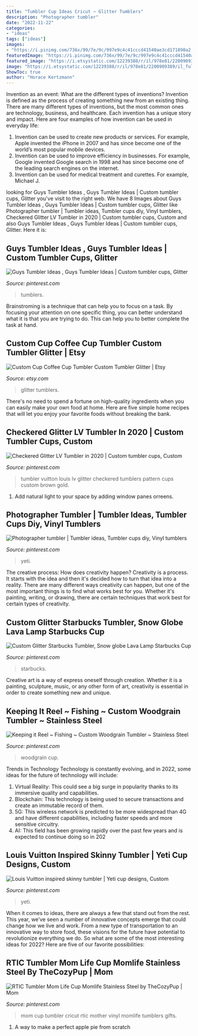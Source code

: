 ```yaml
---
title: "Tumbler Cup Ideas Cricut ~ Glitter Tumblers"
description: "Photographer tumbler"
date: "2022-11-22"
categories:
- "ideas"
tags: ["ideas"]
images:
- "https://i.pinimg.com/736x/99/7e/9c/997e9c4c41cccd41540ae3cd171890a2.jpg"
featuredImage: "https://i.pinimg.com/736x/99/7e/9c/997e9c4c41cccd41540ae3cd171890a2.jpg"
featured_image: "https://i.etsystatic.com/12239388/r/il/978e81/2200909389/il_fullxfull.2200909389_sb3j.jpg"
image: "https://i.etsystatic.com/12239388/r/il/978e81/2200909389/il_fullxfull.2200909389_sb3j.jpg"
ShowToc: true
author: "Horace Kertzmann"
---
```



Invention as an event: What are the different types of inventions?
Invention is defined as the process of creating something new from an existing thing. There are many different types of inventions, but the most common ones are technology, business, and healthcare. Each invention has a unique story and impact. Here are four examples of how invention can be used in everyday life: 
1. Invention can be used to create new products or services. For example, Apple invented the iPhone in 2007 and has since become one of the world’s most popular mobile devices. 
2. Invention can be used to improve efficiency in businesses. For example, Google invented Google search in 1998 and has since become one of the leading search engines on the internet. 
3. Invention can be used for medical treatment and curettes. For example, Michael J.

	

		
looking for Guys Tumbler Ideas , Guys Tumbler Ideas | Custom tumbler cups, Glitter you've visit to the right web. We have 8 Images about Guys Tumbler Ideas , Guys Tumbler Ideas | Custom tumbler cups, Glitter like Photographer tumbler | Tumbler ideas, Tumbler cups diy, Vinyl tumblers, Checkered Glitter LV Tumbler in 2020 | Custom tumbler cups, Custom and also Guys Tumbler Ideas , Guys Tumbler Ideas | Custom tumbler cups, Glitter. Here it is:
		
    
## Guys Tumbler Ideas , Guys Tumbler Ideas | Custom Tumbler Cups, Glitter

<img loading=lazy src="https://i.pinimg.com/736x/17/6e/25/176e25d59c2eef7a55b2a80500a12359.jpg" onerror="this.onerror=null;this.src='https://tse4.mm.bing.net/th?id=OIP.iFd05-QJSWQJGvKcbkSZ4QHaNK&amp;pid=15.1';" alt="Guys Tumbler Ideas , Guys Tumbler Ideas | Custom tumbler cups, Glitter">

_Source: pinterest.com_

>tumblers. 

	

Brainstroming is a technique that can help you to focus on a task. By focusing your attention on one specific thing, you can better understand what it is that you are trying to do. This can help you to better complete the task at hand.

    
## Custom Cup Coffee Cup Tumbler Custom Tumbler Glitter | Etsy

<img loading=lazy src="https://i.etsystatic.com/12239388/r/il/978e81/2200909389/il_fullxfull.2200909389_sb3j.jpg" onerror="this.onerror=null;this.src='https://tse4.mm.bing.net/th?id=OIP.XS-LoFivk2rtmHvzXMMdQQHaJ4&amp;pid=15.1';" alt="Custom Cup Coffee Cup Tumbler Custom Tumbler Glitter | Etsy">

_Source: etsy.com_

>glitter tumblers. 

	

There's no need to spend a fortune on high-quality ingredients when you can easily make your own food at home. Here are five simple home recipes that will let you enjoy your favorite foods without breaking the bank.

    
## Checkered Glitter LV Tumbler In 2020 | Custom Tumbler Cups, Custom

<img loading=lazy src="https://i.pinimg.com/736x/99/7e/9c/997e9c4c41cccd41540ae3cd171890a2.jpg" onerror="this.onerror=null;this.src='https://tse2.mm.bing.net/th?id=OIP.6Gal3x-4n-eSPaK8A7PZ3wHaJQ&amp;pid=15.1';" alt="Checkered Glitter LV Tumbler in 2020 | Custom tumbler cups, Custom">

_Source: pinterest.com_

>tumbler vuitton louis lv glitter checkered tumblers pattern cups custom brown gold. 

	

1. Add natural light to your space by adding window panes orreens.

    
## Photographer Tumbler | Tumbler Ideas, Tumbler Cups Diy, Vinyl Tumblers

<img loading=lazy src="https://i.pinimg.com/736x/c9/e3/67/c9e367dd08971ffdcd8b1d501b3e106f.jpg" onerror="this.onerror=null;this.src='https://tse4.mm.bing.net/th?id=OIP.hvqXf5x4SRc1Ja1XPXifwQHaJ3&amp;pid=15.1';" alt="Photographer tumbler | Tumbler ideas, Tumbler cups diy, Vinyl tumblers">

_Source: pinterest.com_

>yeti. 

	

The creative process: How does creativity happen?
Creativity is a process. It starts with the idea and then it's decided how to turn that idea into a reality. There are many different ways creativity can happen, but one of the most important things is to find what works best for you. Whether it's painting, writing, or drawing, there are certain techniques that work best for certain types of creativity.

    
## Custom Glitter Starbucks Tumbler, Snow Globe Lava Lamp Starbucks Cup

<img loading=lazy src="https://i.pinimg.com/736x/3f/de/e1/3fdee1e3bacd682937e9e964db09f5a7.jpg" onerror="this.onerror=null;this.src='https://tse1.mm.bing.net/th?id=OIP.FW-Hty6a8N9qj4d8JHj1_gHaLH&amp;pid=15.1';" alt="Custom Glitter Starbucks Tumbler, Snow globe Lava Lamp Starbucks Cup">

_Source: pinterest.com_

>starbucks. 

	

Creative art is a way of express oneself through creation. Whether it is a painting, sculpture, music, or any other form of art, creativity is essential in order to create something new and unique.

    
## Keeping It Reel ~ Fishing ~ Custom Woodgrain Tumbler ~ Stainless Steel

<img loading=lazy src="https://i.pinimg.com/736x/d1/bd/6c/d1bd6c23f3f96854c1b8aea8a15dc4ba.jpg" onerror="this.onerror=null;this.src='https://tse4.mm.bing.net/th?id=OIP.Gep3STVaswqMn0kabOfGsgHaJ3&amp;pid=15.1';" alt="Keeping it Reel ~ Fishing ~ Custom Woodgrain Tumbler ~ Stainless Steel">

_Source: pinterest.com_

>woodgrain cup. 

	

Trends in Technology
Technology is constantly evolving, and in 2022, some ideas for the future of technology will include: 
1. Virtual Reality: This could see a big surge in popularity thanks to its immersive quality and capabilities. 
2. Blockchain: This technology is being used to secure transactions and create an immutable record of them. 
3. 5G: This wireless network is predicted to be more widespread than 4G and have different capabilities, including faster speeds and more sensitive circuitry. 
4. AI: This field has been growing rapidly over the past few years and is expected to continue doing so in 202
    
## Louis Vuitton Inspired Skinny Tumbler | Yeti Cup Designs, Custom

<img loading=lazy src="https://i.pinimg.com/736x/ba/8e/52/ba8e52c31ba8491d6eea9a44712b86ea.jpg" onerror="this.onerror=null;this.src='https://tse1.mm.bing.net/th?id=OIP.QZczZXTrjFfsRe59R5WdJQHaJ3&amp;pid=15.1';" alt="Louis Vuitton inspired skinny tumbler | Yeti cup designs, Custom">

_Source: pinterest.com_

>yeti. 

	

When it comes to ideas, there are always a few that stand out from the rest. This year, we’ve seen a number of innovative concepts emerge that could change how we live and work. From a new type of transportation to an innovative way to store food, these visions for the future have potential to revolutionize everything we do. So what are some of the most interesting ideas for 2022? Here are five of our favorite possibilities:

    
## RTIC Tumbler Mom Life Cup Momlife Stainless Steel By TheCozyPup | Mom

<img loading=lazy src="https://i.pinimg.com/736x/33/45/ac/3345ac4b75c21badab778b3fa34eb220--gifts-for-mom-mother-day-gifts.jpg" onerror="this.onerror=null;this.src='https://tse2.mm.bing.net/th?id=OIP.KjO_7WkKDqAURLJqbq-EnAHaKB&amp;pid=15.1';" alt="RTIC Tumbler Mom Life Cup Momlife Stainless Steel by TheCozyPup | Mom">

_Source: pinterest.com_

>mom cup tumbler cricut rtic mother vinyl momlife tumblers gifts. 

	

1. A way to make a perfect apple pie from scratch 

